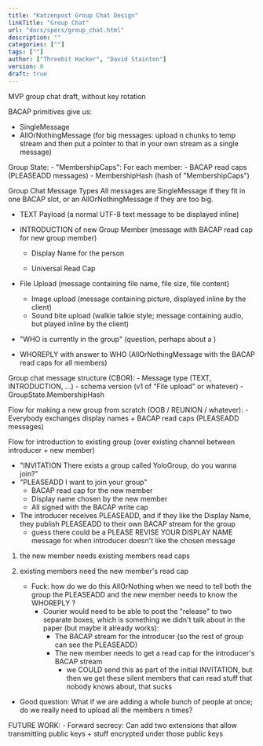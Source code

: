 ```yaml
---
title: "Katzenpost Group Chat Design"
linkTitle: "Group Chat"
url: "docs/specs/group_chat.html"
description: ""
categories: [""]
tags: [""]
author: ["Threebit Hacker", "David Stainton"]
version: 0
draft: true
---
```




MVP group chat draft, without key rotation

BACAP primitives give us:
- SingleMessage
- AllOrNothingMessage (for big messages: upload n chunks to temp stream and then put a pointer to that in your own stream as a single message)


Group State:
    - "MembershipCaps": For each member:
        - BACAP read caps (PLEASEADD messages)
    - MembershipHash (hash of "MembershipCaps")

Group Chat Message Types
All messages are SingleMessage if they fit in one BACAP slot, or an AllOrNothingMessage if they are too big.

* TEXT Payload (a normal UTF-8 text message to be displayed inline)
* INTRODUCTION of new Group Member (message with BACAP read cap for new group member)

    * Display Name for the person

    * Universal Read Cap

* File Upload (message containing file name, file size, file content)
  * Image upload (message containing picture, displayed inline by the client)
  * Sound bite upload (walkie talkie style; message containing audio, but played inline by the client)
* "WHO is currently in the group" (question, perhaps about a )
* WHOREPLY with answer to WHO (AllOrNothingMessage with the BACAP read caps for all members)


Group chat message structure (CBOR):
    - Message type (TEXT, INTRODUCTION, ...)
    - schema version (v1 of "File upload" or whatever)
    - GroupState.MembershipHash

Flow for making a new group from scratch (OOB / REUNION / whatever):
    - Everybody exchanges display names + BACAP read caps (PLEASEADD messages)

Flow for introduction to existing group (over existing channel between introducer + new member)
- "INVITATION There exists a group called YoloGroup, do you wanna join?"
- "PLEASEADD I want to join your group"
  - BACAP read cap for the new member
  - Display name chosen by the new member
  - All signed with the BACAP write cap
- The introducer receives PLEASEADD, and if they like the Display Name, they publish PLEASEADD to their own BACAP stream for the group
   - guess there could be a PLEASE REVISE YOUR DISPLAY NAME message for when introducer doesn't like the chosen message


1. the new member needs existing members read caps
2. existing members need the new member's read cap


   - Fuck: how do we do this AllOrNothing when we need to tell both the group the PLEASEADD and the new member needs to know the WHOREPLY ?
      - Courier would need to be able to post the "release" to two separate boxes, which is something we didn't talk about in the paper (but maybe it already works):
          - The BACAP stream for the introducer (so the rest of group can see the PLEASEADD)
          - The new member needs to get a read cap for the introducer's BACAP stream
            - we COULD send this as part of the initial INVITATION, but then we get these silent members that can read stuff that nobody knows about, that sucks
            
- Good question: What if we are adding a whole bunch of people at once; do we really need to upload all the members n times?


FUTURE WORK:
    - Forward secrecy: Can add two extensions that allow transmitting public keys + stuff encrypted under those public keys

